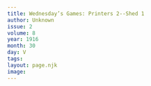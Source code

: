 ```yaml
---
title: Wednesday’s Games: Printers 2--Shed 1
author: Unknown
issue: 2
volume: 8
year: 1916
month: 30
day: V
tags:
layout: page.njk
image:
---
```

